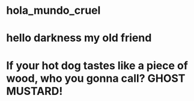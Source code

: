 # hola_mundo_cruel
# hello darkness my old friend
# If your hot dog tastes like a piece of wood, who you gonna call? GHOST MUSTARD!
